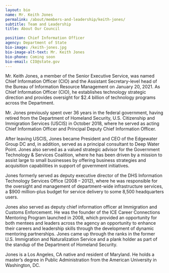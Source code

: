 ```yaml
---
layout: bio
name: Mr. Keith Jones
permalink: /about/members-and-leadership/keith-jones/
subtitle: Team and Leadership
title: About Our Council

position: Chief Information Officer
agency: Department of State
bio-image: /keith-jones.jpg
bio-image-alt-text: Mr. Keith Jones
bio-phone: Coming soon
bio-email: CIO@state.gov
---
```


<p>Mr. Keith Jones, a member of the Senior Executive Service, was named Chief Information Officer (CIO) and the Assistant Secretary-level head of the Bureau of Information Resource Management on January 20, 2021. As Chief Information Officer (CIO), he establishes technology strategic direction and provides oversight for $2.4 billion of technology programs across the Department.</p>
<p>Mr. Jones previously spent over 36 years in the federal government, having retired from the Department of Homeland Security, U.S. Citizenship and Immigration Services (USCIS) in October 2018, where he served as acting Chief Information Officer and Principal Deputy Chief Information Officer.</p>
<p>After leaving USCIS, Jones became President and CEO of the Edgewater Group DC and, in addition, served as a principal consultant to Deep Water Point. Jones also served as a valued strategic advisor for the Government Technology &amp; Services Coalition, where he has been driven by a mission to assist large to small businesses by offering business strategies and acquisition capabilities in support of government initiatives.</p>
<p>Jones formerly served as deputy executive director of the DHS Information Technology Services Office (2008 &ndash; 2012), where he was responsible for the oversight and management of department-wide infrastructure services, a $900 million-plus budget for service delivery to some 8,500 headquarters users.</p>
<p>Jones also served as deputy chief information officer at Immigration and Customs Enforcement. He was the founder of the ICE Career Connections Mentoring Program launched in 2008, which provided an opportunity for both mentees and leaders across the agency an opportunity to enhance their careers and leadership skills through the development of dynamic mentoring partnerships. Jones came up through the ranks in the former U.S. Immigration and Naturalization Service and a plank holder as part of the standup of the Department of Homeland Security.</p>
<p>Jones is a Los Angeles, CA native and resident of Maryland. He holds a master&rsquo;s degree in Public Administration from the American University in Washington, DC.</p>